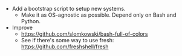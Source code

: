 - Add a bootstrap script to setup new systems.
    - Make it as OS-agnostic as possible. Depend only on Bash and Python.
- Improve
    - https://github.com/slomkowski/bash-full-of-colors
    - See if there's some way to use fresh: https://github.com/freshshell/fresh

